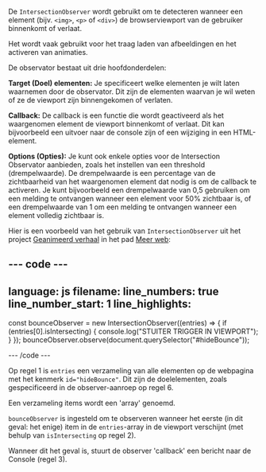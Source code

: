 De `IntersectionObserver` wordt gebruikt om te detecteren wanneer een element (bijv. `<img>`, `<p>` of `<div>`) de browserviewport van de gebruiker binnenkomt of verlaat.

Het wordt vaak gebruikt voor het traag laden van afbeeldingen en het activeren van animaties.

De observator bestaat uit drie hoofdonderdelen:

**Target (Doel) elementen:** Je specificeert welke elementen je wilt laten waarnemen door de observator. Dit zijn de elementen waarvan je wil weten of ze de viewport zijn binnengekomen of verlaten.

**Callback:** De callback is een functie die wordt geactiveerd als het waargenomen element de viewport binnenkomt of verlaat. Dit kan bijvoorbeeld een uitvoer naar de console zijn of een wijziging in een HTML-element.

**Options (Opties):** Je kunt ook enkele opties voor de Intersection Observator aanbieden, zoals het instellen van een threshold (drempelwaarde). De drempelwaarde is een percentage van de zichtbaarheid van het waargenomen element dat nodig is om de callback te activeren. Je kunt bijvoorbeeld een drempelwaarde van 0,5 gebruiken om een melding te ontvangen wanneer een element voor 50% zichtbaar is, of een drempelwaarde van 1 om een melding te ontvangen wanneer een element volledig zichtbaar is.

Hier is een voorbeeld van het gebruik van `IntersectionObserver` uit het project [Geanimeerd verhaal](https://projects.raspberrypi.org/en/projects/animated-story) in het pad [Meer web](https://projects.raspberrypi.org/en/raspberrypi/more-web):

## --- code ---

language: js
filename:
line_numbers: true
line_number_start: 1
line_highlights:
-----------------------------------------------------

const bounceObserver = new IntersectionObserver((entries) => {
if (entries[0].isIntersecting) {
console.log("STUITER TRIGGER IN VIEWPORT");
}
});
bounceObserver.observe(document.querySelector("#hideBounce"));

\--- /code ---

Op regel 1 is `entries` een verzameling van alle elementen op de webpagina met het kenmerk `id="hideBounce"`. Dit zijn de doelelementen, zoals gespecificeerd in de observer-aanroep op regel 6.

Een verzameling items wordt een 'array' genoemd.

`bounceObserver` is ingesteld om te observeren wanneer het eerste (in dit geval: het enige) item in de `entries`-array in de viewport verschijnt (met behulp van `isIntersecting` op regel 2).

Wanneer dit het geval is, stuurt de observer 'callback' een bericht naar de Console (regel 3).
